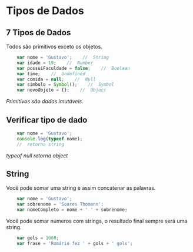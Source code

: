 # Tipos de Dados

## 7 Tipos de Dados

Todos são primitivos exceto os objetos.

```js
    var nome = 'Gustavo';    //  String
    var idade = 19;    //  Number
    var possuiFaculdade = false;    //  Boolean
    var time;    //  Undefined
    var comida = null;    //  Null
    var simbolo = Symbol();    //  Symbol
    var novoObjeto = {};    //  Object
```

*Primitivos são dados imutáveis.*

## Verificar tipo de dado

```js
    var nome = 'Gustavo';
    console.log(typeof nome);
    //  retorna string
```

*typeof null retorna object*

## String

Você pode somar uma string e assim concatenar as palavras.

```js
    var nome = 'Gustavo';
    var sobrenome = 'Soares Thomann';
    var nomeCompleto = nome + ' ' + sobrenome;
```

Você pode somar números com strings, o resultado final sempre será
uma string.

```js
    var gols = 1000;
    var frase = 'Romário fez ' + gols + ' gols';
```